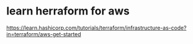 # learn herraform for aws
https://learn.hashicorp.com/tutorials/terraform/infrastructure-as-code?in=terraform/aws-get-started
